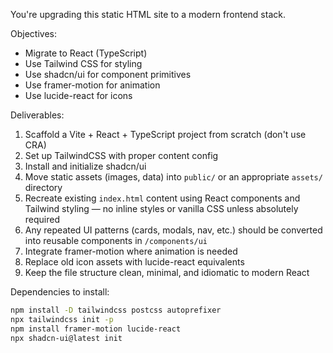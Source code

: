 You're upgrading this static HTML site to a modern frontend stack.

Objectives:
- Migrate to React (TypeScript)
- Use Tailwind CSS for styling
- Use shadcn/ui for component primitives
- Use framer-motion for animation
- Use lucide-react for icons

Deliverables:
1. Scaffold a Vite + React + TypeScript project from scratch (don't use CRA)
2. Set up TailwindCSS with proper content config
3. Install and initialize shadcn/ui
4. Move static assets (images, data) into `public/` or an appropriate `assets/` directory
5. Recreate existing `index.html` content using React components and Tailwind styling — no inline styles or vanilla CSS unless absolutely required
6. Any repeated UI patterns (cards, modals, nav, etc.) should be converted into reusable components in `/components/ui`
7. Integrate framer-motion where animation is needed
8. Replace old icon assets with lucide-react equivalents
9. Keep the file structure clean, minimal, and idiomatic to modern React

Dependencies to install:
```bash
npm install -D tailwindcss postcss autoprefixer
npx tailwindcss init -p
npm install framer-motion lucide-react
npx shadcn-ui@latest init